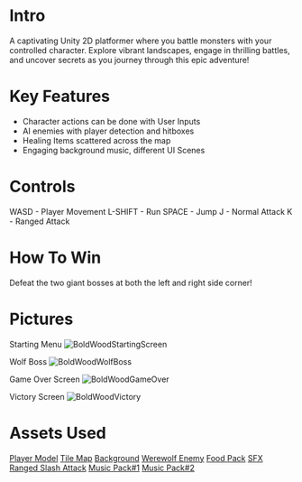 # Intro
A captivating Unity 2D platformer where you battle monsters with your controlled character. Explore vibrant landscapes, engage in thrilling battles, and uncover secrets as you journey through this epic adventure!

# Key Features
- Character actions can be done with User Inputs
- AI enemies with player detection and hitboxes
- Healing Items scattered across the map
- Engaging background music, different UI Scenes

# Controls 
WASD - Player Movement
L-SHIFT - Run
SPACE - Jump
J - Normal Attack
K - Ranged Attack

# How To Win
Defeat the two giant bosses at both the left and right side corner!

# Pictures 
Starting Menu
![BoldWoodStartingScreen](https://github.com/ChuckHo555/BoldWood/assets/149022625/e8601dcf-e1af-4d8e-aaad-75705826365d)

Wolf Boss 
![BoldWoodWolfBoss](https://github.com/ChuckHo555/BoldWood/assets/149022625/5b2319f3-3179-48fa-ad2a-d4b06314e3a1)

Game Over Screen
![BoldWoodGameOver](https://github.com/ChuckHo555/BoldWood/assets/149022625/c29e4e39-4bdc-4d6b-b602-35b8901e7451)

Victory Screen
![BoldWoodVictory](https://github.com/ChuckHo555/BoldWood/assets/149022625/4570bf03-f3e0-40b8-9696-dc22e7a8eaae)

# Assets Used
[Player Model](https://craftpix.net/freebies/free-shinobi-sprites-pixel-art/?num=1&count=1&sq=shinobi&pos=0)
[Tile Map](https://cainos.itch.io/pixel-art-platformer-village-props)
[Background](https://lazyteastudios.itch.io/pine-forest-parallax-background)
[Werewolf Enemy](https://free-game-assets.itch.io/free-werewolf-sprite-sheets-pixel-art)
[Food Pack](https://rcpstd.itch.io/pixel-fruits-vegetables-pack)
[SFX](https://leohpaz.itch.io/rpg-essentials-sfx-free)
[Ranged Slash Attack](https://sangoro.itch.io/attack-vfx)
[Music Pack#1](https://kiddolink.itch.io/vgm-calm-1-royalty-free-music)
[Music Pack#2](https://sirion-lumenaire.itch.io/sirions-free-rpg-music-pack-1)



